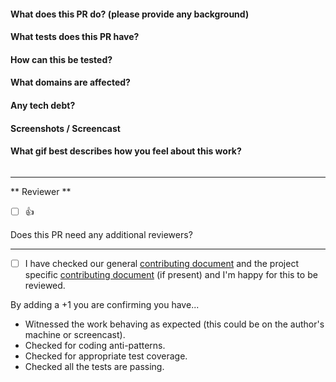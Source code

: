 #### What does this PR do? (please provide any background)

#### What tests does this PR have?

#### How can this be tested?

#### What domains are affected?

#### Any tech debt?

#### Screenshots / Screencast

#### What gif best describes how you feel about this work?
![]()

---

** Reviewer **
- [ ] :+1:

Does this PR need any additional reviewers?

---


- [ ] I have checked our general [contributing document](https://github.com/holidayextras/culture/blob/master/CONTRIBUTING.md) and the project specific [contributing document](../blob/master/CONTRIBUTING.md) (if present) and I'm happy for this to be reviewed.

By adding a +1 you are confirming you have...
- Witnessed the work behaving as expected (this could be on the author's machine or screencast).
- Checked for coding anti-patterns.
- Checked for appropriate test coverage.
- Checked all the tests are passing.
